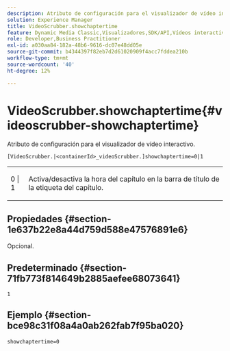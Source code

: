 ```yaml
---
description: Atributo de configuración para el visualizador de vídeo interactivo.
solution: Experience Manager
title: VideoScrubber.showchaptertime
feature: Dynamic Media Classic,Visualizadores,SDK/API,Vídeos interactivos
role: Developer,Business Practitioner
exl-id: a030aa84-182a-48b6-9616-dc07e48dd05e
source-git-commit: b4344397f82eb7d2d61020909f4acc7fddea210b
workflow-type: tm+mt
source-wordcount: '40'
ht-degree: 12%

---
```


# VideoScrubber.showchaptertime{#videoscrubber-showchaptertime}

Atributo de configuración para el visualizador de vídeo interactivo.

`[VideoScrubber.|<containerId>_videoScrubber.]showchaptertime=0|1`

<table id="table_441553CD34C94A58A9D7CBF772DEDDB6"> 
 <tbody> 
  <tr> 
   <td colname="col1"> <p> <span class="codeph"> 0 | 1</span> </p> </td> 
   <td colname="col2"> <p> Activa/desactiva la hora del capítulo en la barra de título de la etiqueta del capítulo. </p> </td> 
  </tr> 
 </tbody> 
</table>

## Propiedades {#section-1e637b22e8a44d759d588e47576891e6}

Opcional.

## Predeterminado {#section-71fb773f814649b2885aefee68073641}

`1`

## Ejemplo {#section-bce98c31f08a4a0ab262fab7f95ba020}

```
showchaptertime=0
```
